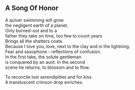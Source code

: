 A Song Of Honor
---------------
A quiver swimming will grow  
the negligent earth of a planet.  
Only burned-out and to a  
father they take on time, too few to count years  
Brings all the shatters coats.  
Because I love you, love, next to the clay and in the lightning.  
Fear and saxophone - reflections of confusion.  
In the first take, the solute gentleman  
is conquered by an aunt. In the second  
scene he returns, to blossom and to flow.  
  
To reconcile lost serendipities and for kiss.  
A transluscent crimson drop enriches.  
